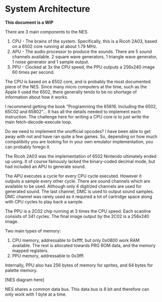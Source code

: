 # System Architecture

**This document is a WIP**

There are 3 main components to the NES. 

1. CPU - The brains of the system. Specifically, this is a Ricoh 2A03, based on a 6502 core running at about 1.79 MHz. 
2. APU - The audio processor to produce the sounds. There are 5 sound channels available. 2 square wave generators, 1 triangle wave generator, 1 noise generator and 1 sample output.
3. PPU - Clocked at 3x the CPU speed, the PPU outputs a 256x240 image 60 times per second. 

The CPU is based on a 6502 core, and is probably the most documented piece of the NES. Since many micro computers at the time, such as the Apple II used the 6502, there generally tends to be no shortage of information about how it works.

I recommend getting the book "Programming the 65816. Including the 6502, 65C02 and 65802"... It has all the details needed to implement each instruction. The challenge here for writing a CPU core is to just write the main fetch-decode-execute loop. 

Do we need to implement the unofficial opcodes? I have been able to get away with not and have ran quite a few games. So, depending on how much compatibiity you are looking for in your own emulator implementation, you can probably forego it.

The Ricoh 2A03 was the implementation of 6502 Nintendo ultimately ended up using. It of course famously lacked the binary-coded decimal mode, but had included an APU to generate sound. 

The APU executes a cycle for every CPU cycle executed. However it outputs a sample every other cycle. There are sound channels which are available to be used. Although only 4 digitized channels are used for generated sound. The last channel, DMC is used to output sound samples. DMC channel was rarely used as it required a lot of cartridge space along with CPU cycles to play back a sample. 

The PPU is a 2C02 chip running at 3 times the CPU speed. Each scanline consists of 341 cycles. The final image output by the 2C02 is a 256x240 image.

Two main types of memory:

1. CPU memory, addressable to 0xffff, but only 0x0800 work RAM available. The rest is allocated towards PRG ROM data, and the memory mapped registers. 
2. PPU memory, addressable to 0x3fff. 

Internally, PPU also has 256 bytes of memory for sprites, and 64 bytes for palette memory.

[NES diagram here]

NES shares a common data bus. This data bus is 8 bit and therefore can only work with 1 byte at a time. 

